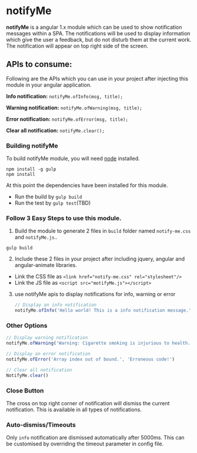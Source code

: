 # notifyMe

**notifyMe** is a angular 1.x module which can be used to show notification messages within a SPA. The notifications will be used to display information which give the user a feedback, but do not disturb them at the current work.
The notification will appear on top right side of the screen.


## APIs to consume:
Following are the APIs which you can use in your project after injecting this module in your angular application.

**Info notification:**
`notifyMe.ofInfo(msg, title);`

**Warning notification:**
`notifyMe.ofWarning(msg, title);`

**Error notification:**
`notifyMe.ofError(msg, title);`

**Clear all notification:**
`notifyMe.clear();`

### Building notifyMe

To build notifyMe module, you will need [node](http://nodejs.org) installed.

```
npm install -g gulp
npm install
```
At this point the dependencies have been installed for this module.
- Run the build by `gulp build`
- Run the test by `gulp test`(TBD)


### Follow 3 Easy Steps to use this module.

1. Build the module to generate 2 files in `build` folder named `notify-me.css` and `notifyMe.js`..
```
gulp build
```

2. Include these 2 files in your project after including jquery, angular and angular-animate libraries.
  - Link the CSS file as  `<link href="notify-me.css" rel="stylesheet"/>`
  - Link the JS file as  `<script src="motifyMe.js"></script>`

3. use notifyMe apis to display notifications for info, warning or error
	```js
	// Display an info notification
	notifyMe.ofInfo('Hello world! This is a info notification message.', 'Info notification title');
	```

### Other Options

```js
// Display warning notification
notifyMe.ofWarning('Warning: Cigarette smoking is injurious to health.', 'Hazardous warning')

// Display an error notification
notifyMe.ofError('Array index out of bound.', 'Erroneous code!')

// Clear all notification
NotifyMe.clear()

```
### Close Button

The cross on top right corner of notification will dismiss the current notification.
This is available in all types of notifications.

### Auto-dismiss/Timeouts
Only `info` notification are dismissed automatically after 5000ms.
This can be customised by overriding the timeout parameter in config file.

